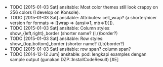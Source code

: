 * TODO [2015-01-03 Sat] ansitable: Most color themes still look crappy on 256 colors (I develop on Konsole).
* TODO [2015-01-03 Sat] ansitable: Attributes: cell_wrap? (a shorter/nicer version for formats => [[wrap => {ansi=>1, mb=>1}]]).
* TODO [2015-01-03 Sat] ansitable: Column styles: show_{left,right}_border (shorter name? {l,r}border?)
* TODO [2015-01-03 Sat] ansitable: Row styles: show_{top,bottom}_border (shorter name? {t,b}border?)
* TODO [2015-01-03 Sat] ansitable: row span? column span?
* TODO [2014-12-12 Jum] ansitable: pod: lengkapi examples dengan sample output (gunakan DZP::InstallCodeResult) [#E]
